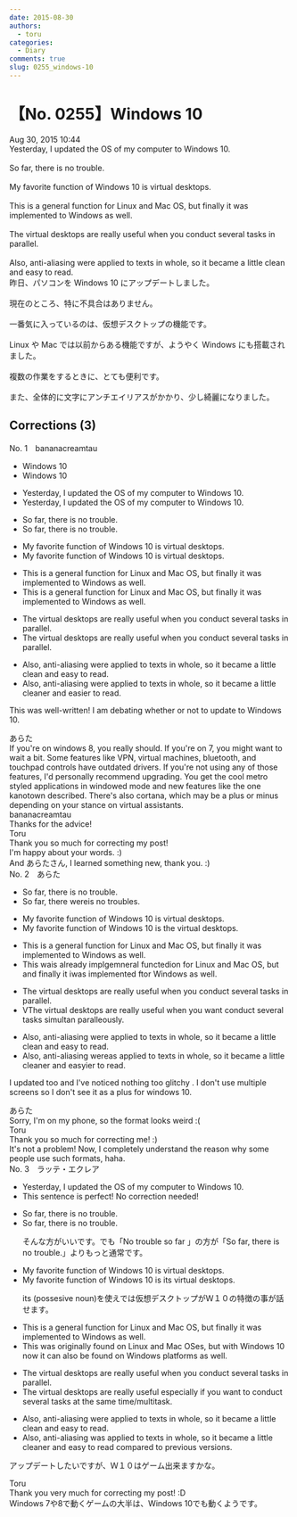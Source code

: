 ```yaml
---
date: 2015-08-30
authors:
  - toru
categories:
  - Diary
comments: true
slug: 0255_windows-10
---
```


# 【No. 0255】Windows 10
<div class="date">Aug 30, 2015 10:44</div>
<div id="post"><div id="body_show_ori">
Yesterday, I updated the OS of my computer to Windows 10.<br/><br/>So far, there is no trouble.<br/><br/>My favorite function of Windows 10 is virtual desktops.<br/><br/>This is a general function for Linux and Mac OS, but finally it was implemented to Windows as well.<br/><br/>The virtual desktops are really useful when you conduct several tasks in parallel.<br/><br/>Also, anti-aliasing were applied to texts in whole, so it became a little clean and easy to read.
</div></div>

<!-- more -->

<div id="post_ja"><div id="body_show_mo">
昨日、パソコンを Windows 10 にアップデートしました。<br/><br/>現在のところ、特に不具合はありません。<br/><br/>一番気に入っているのは、仮想デスクトップの機能です。<br/><br/>Linux や Mac では以前からある機能ですが、ようやく Windows にも搭載されました。<br/><br/>複数の作業をするときに、とても便利です。<br/><br/>また、全体的に文字にアンチエイリアスがかかり、少し綺麗になりました。
</div></div>

## Corrections (3)
<div id="block"><div class="first_name"> No. 1　<span class="just_name">bananacreamtau</span></div><div id="block2">
<ul class="correction_field">
<li class="incorrect">Windows 10</li>
<li class="corrected correct">
Windows 10
</li>
</ul>
<ul class="correction_field">
<li class="incorrect">Yesterday, I updated the OS of my computer to Windows 10.</li>
<li class="corrected correct">
Yesterday, I updated the OS of my computer to Windows 10.
</li>
</ul>
<ul class="correction_field">
<li class="incorrect">So far, there is no trouble.</li>
<li class="corrected correct">
So far, there is no trouble.
</li>
</ul>
<ul class="correction_field">
<li class="incorrect">My favorite function of Windows 10 is virtual desktops.</li>
<li class="corrected correct">
My favorite function of Windows 10 is virtual desktops.
</li>
</ul>
<ul class="correction_field">
<li class="incorrect">This is a general function for Linux and Mac OS, but finally it was implemented to Windows as well.</li>
<li class="corrected correct">
This is a general function for Linux and Mac OS, but finally it was implemented to Windows as well.
</li>
</ul>
<ul class="correction_field">
<li class="incorrect">The virtual desktops are really useful when you conduct several tasks in parallel.</li>
<li class="corrected correct">
The virtual desktops are really useful when you conduct several tasks in parallel.
</li>
</ul>
<ul class="correction_field">
<li class="incorrect">Also, anti-aliasing were applied to texts in whole, so it became a little clean and easy to read.</li>
<li class="corrected correct">
Also, anti-aliasing were applied to texts in whole, so it became a little clean<span class="f_red">er </span>and <span class="f_red">easier</span> to read.
</li>
</ul>
<p class="comment_small">
 This was well-written! I am debating whether or not to update to Windows 10.
</p>

</div><div class="name"><span class="just_name">あらた</span><br>
If you're on windows 8, you really should. If you're on 7, you might want to wait a bit. Some features like VPN, virtual machines, bluetooth, and touchpad controls have outdated drivers. If you're not using any of those features, I'd personally recommend upgrading. You get the cool metro styled applications in windowed mode and new features like the one kanotown described. There's also cortana, which may be a plus or minus depending on your stance on virtual assistants.
</div>
<div class="name"><span class="just_name">bananacreamtau</span><br>
Thanks for the advice!
</div>
<div class="name"><span class="just_name">Toru</span><br>
Thank you so much for correcting my post! <br/>I'm happy about your words. :)<br/>And あらたさん, I learned something new, thank you. :)
</div>
</div>
<div id="block"><div class="first_name"> No. 2　<span class="just_name">あらた</span></div><div id="block2">
<ul class="correction_field">
<li class="incorrect">So far, there is no trouble.</li>
<li class="corrected correct">
So far, there <span class="f_red">were</span><span class="f_gray"><span class="sline">is</span></span> no trouble<span class="f_red">s</span>.
</li>
</ul>
<ul class="correction_field">
<li class="incorrect">My favorite function of Windows 10 is virtual desktops.</li>
<li class="corrected correct">
My favorite function of Windows 10 is <span class="f_red">the </span>virtual desktops.
</li>
</ul>
<ul class="correction_field">
<li class="incorrect">This is a general function for Linux and Mac OS, but finally it was implemented to Windows as well.</li>
<li class="corrected correct">
This <span class="f_red">wa</span><span class="f_gray"><span class="sline">i</span></span>s a<span class="f_red">lready</span> <span class="f_red">impl</span><span class="f_gray"><span class="sline">g</span></span>e<span class="f_red">m</span><span class="f_gray"><span class="sline">n</span></span>e<span class="f_gray"><span class="sline">ral fu</span></span>n<span class="f_gray"><span class="sline">c</span></span>t<span class="f_red">ed</span><span class="f_gray"><span class="sline">ion</span></span> for Linux and Mac<span class="f_gray"><span class="sline"> OS</span></span>, <span class="f_gray"><span class="sline">but</span></span> <span class="f_red">and </span>finally it <span class="f_red">i</span><span class="f_gray"><span class="sline">wa</span></span>s implemented <span class="f_red">f</span><span class="f_gray"><span class="sline">t</span></span>o<span class="f_red">r</span> Windows as well.
</li>
</ul>
<ul class="correction_field">
<li class="incorrect">The virtual desktops are really useful when you conduct several tasks in parallel.</li>
<li class="corrected correct">
<span class="f_red">V</span><span class="f_gray"><span class="sline">The v</span></span>irtual desktops are really useful when you <span class="f_red">want </span>conduct several tasks <span class="f_red">s</span>i<span class="f_red">multa</span>n<span class="f_gray"><span class="sline"> parall</span></span>e<span class="f_red">ous</span>l<span class="f_red">y</span>.
</li>
</ul>
<ul class="correction_field">
<li class="incorrect">Also, anti-aliasing were applied to texts in whole, so it became a little clean and easy to read.</li>
<li class="corrected correct">
Also, anti-aliasing w<span class="f_gray"><span class="sline">ere</span></span><span class="f_red">as</span> applied to texts<span class="f_gray"><span class="sline"> in whole</span></span>, so it became <span class="f_gray"><span class="sline">a little </span></span>clean<span class="f_red">er</span> and eas<span class="f_gray"><span class="sline">y</span></span><span class="f_red">ier</span> to read.
</li>
</ul>
<p class="comment_small">
 I updated too and I've noticed nothing too glitchy . I don't use multiple screens so I don't see it as a plus for windows 10.
</p>

</div><div class="name"><span class="just_name">あらた</span><br>
Sorry, I'm on my phone, so the format looks weird :(
</div>
<div class="name"><span class="just_name">Toru</span><br>
Thank you so much for correcting me! :)<br/>It's not a problem! Now, I completely understand the reason why some people use such formats, haha.
</div>
</div>
<div id="block"><div class="first_name"> No. 3　<span class="just_name">ラッテ・エクレア</span></div><div id="block2">
<ul class="correction_field">
<li class="incorrect">Yesterday, I updated the OS of my computer to Windows 10.</li>
<li class="corrected perfect">This sentence is perfect! No correction needed!</li>
</ul>
<ul class="correction_field">
<li class="incorrect">So far, there is no trouble.</li>
<li class="corrected correct">
So far, there is no trouble.
<p class="correction_comment">そんな方がいいです。でも「No trouble so far 」の方が「So far, there is no trouble.」よりもっと通常です。</p>
</li>
</ul>
<ul class="correction_field">
<li class="incorrect">My favorite function of Windows 10 is virtual desktops.</li>
<li class="corrected correct">
My favorite function of Windows 10 is <span class="f_red">its</span> virtual desktops.
<p class="correction_comment">its (possesive noun)を使えでは仮想デスクトップがＷ１０の特徴の事が話せます。</p>
</li>
</ul>
<ul class="correction_field">
<li class="incorrect">This is a general function for Linux and Mac OS, but finally it was implemented to Windows as well.</li>
<li class="corrected correct">
This was originally found on Linux and Mac OSes, but with Windows 10 now it can also be found on Windows platforms as well. 
</li>
</ul>
<ul class="correction_field">
<li class="incorrect">The virtual desktops are really useful when you conduct several tasks in parallel.</li>
<li class="corrected correct">
The virtual desktops are really useful especially if you want to conduct several tasks at the same time/multitask.
</li>
</ul>
<ul class="correction_field">
<li class="incorrect">Also, anti-aliasing were applied to texts in whole, so it became a little clean and easy to read.</li>
<li class="corrected correct">
Also, anti-aliasing was applied to texts in whole, so it became a little cleaner and easy to read compared to previous versions.
</li>
</ul>
<p class="comment_small">
 アップデートしたいですが、Ｗ１０はゲーム出来ますかな。
</p>

</div><div class="name"><span class="just_name">Toru</span><br>
Thank you very much for correcting my post! :D<br/>Windows 7や8で動くゲームの大半は、Windows 10でも動くようです。
</div>
</div>
